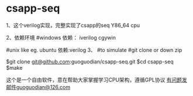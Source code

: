 # csapp-seq 
1、这个verilog实现，完整实现了csapp的seq Y86_64 cpu

2、依赖环境
#windows 依赖：
iverilog cgywin 

#unix like eg. ubuntu 依赖:verilog
3、
#to simulate 
#git clone  or down zip

$git clone git@github.com:guoguodian/csapp-seq.git
$cd csapp-seq
$make 


这个是一个自由软件，意在帮助大家掌握学习CPU架构，遵循GPL协议
有问题发邮件guoguodian@126.com
